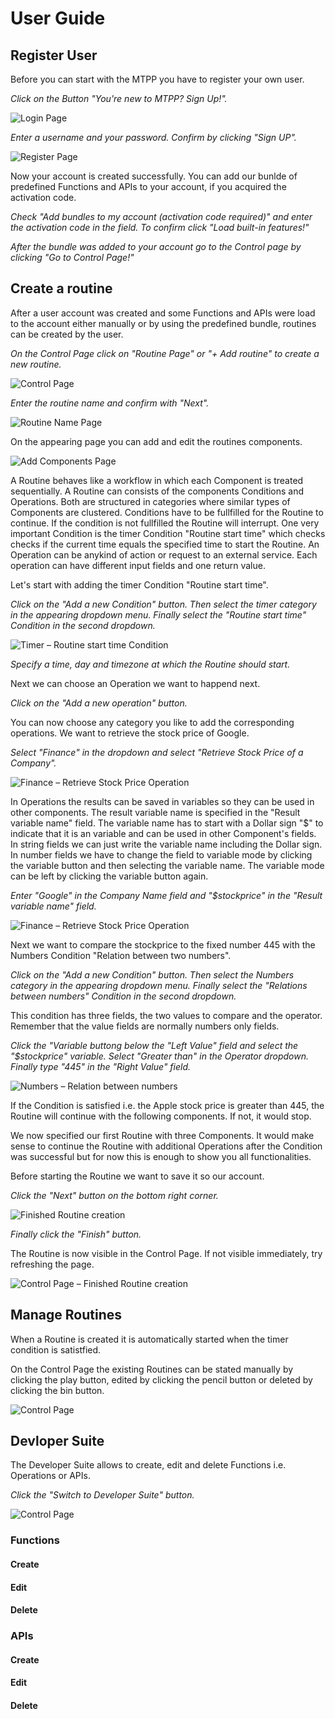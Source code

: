 # User Guide

## Register User
Before you can start with the MTPP you have to register your own user.

*Click on the Button "You're new to MTPP? Sign Up!".*

![Login Page](/resources/images/login_page.png)

*Enter a username and your password. Confirm by clicking "Sign UP".*

![Register Page](/resources/images/register_page.png)

Now your account is created successfully. You can add our bunlde of predefined Functions and APIs to your account, if you acquired the activation code.

*Check "Add bundles to my account (activation code required)" and enter the activation code in the field. To confirm click "Load built-in features!"*

*After the bundle was added to your account go to the Control page by clicking "Go to Control Page!"*

## Create a routine

After a user account was created and some Functions and APIs were load to the account either manually or by using the predefined bundle, routines can be created by the user.

*On the Control Page click on "Routine Page" or "+ Add routine" to create a new routine.*

![Control Page](/resources/images/control_page.png)

*Enter the routine name and confirm with "Next".*

![Routine Name Page](/resources/images/routine_name.png)

On the appearing page you can add and edit the routines components.

![Add Components Page](/resources/images/create_routine1.png)

A Routine behaves like a workflow in which each Component is treated sequentially. A Routine can consists of the components Conditions and Operations. Both are structured in categories where similar types of Components are clustered. Conditions have to be fullfilled for the Routine to continue. If the condition is not fullfilled the Routine will interrupt. One very important Condition is the timer Condition "Routine start time" which checks checks if the current time equals the specified time to start the Routine. An Operation can be anykind of action or request to an external service. Each operation can have different input fields and one return value.

Let's start with adding the timer Condition "Routine start time".

*Click on the "Add a new Condition" button. Then select the timer category in the appearing dropdown menu. Finally select the "Routine start time" Condition in the second dropdown.*

![Timer – Routine start time Condition](/resources/images/create_routine2.png)

*Specify a time, day and timezone at which the Routine should start.*

Next we can choose an Operation we want to happend next.

*Click on the "Add a new operation" button.*

You can now choose any category you like to add the corresponding operations. We want to retrieve the stock price of Google.

*Select "Finance" in the dropdown and select "Retrieve Stock Price of a Company".*

![Finance – Retrieve Stock Price Operation](/resources/images/create_routine3.png)

In Operations the results can be saved in variables so they can be used in other components. The result variable name is specified in the "Result variable name" field. The variable name has to start with a Dollar sign "$" to indicate that it is an variable and can be used in other Component's fields. In string fields we can just write the variable name including the Dollar sign. In number fields we have to change the field to variable mode by clicking the variable button and then selecting the variable name. The variable mode can be left by clicking the variable button again.

*Enter "Google" in the Company Name field and "$stockprice" in the "Result variable name" field.*

![Finance – Retrieve Stock Price Operation](/resources/images/create_routine4.png)

Next we want to compare the stockprice to the fixed number 445 with the Numbers Condition "Relation between two numbers".

*Click on the "Add a new Condition" button. Then select the Numbers category in the appearing dropdown menu. Finally select the "Relations between numbers" Condition in the second dropdown.*

This condition has three fields, the two values to compare and the operator. Remember that the value fields are normally numbers only fields.

*Click the "Variable buttong below the "Left Value" field and select the "$stockprice" variable. Select "Greater than" in the Operator dropdown. Finally type "445" in the "Right Value" field.*

![Numbers – Relation between numbers](/resources/images/create_routine5.png)

If the Condition is satisfied i.e. the Apple stock price is greater than 445, the Routine will continue with the following components. If not, it would stop.

We now specified our first Routine with three Components. It would make sense to continue the Routine with additional Operations after the Condition was successful but for now this is enough to show you all functionalities.

Before starting the Routine we want to save it so our account.

*Click the "Next" button on the bottom right corner.*

![Finished Routine creation](/resources/images/create_routine6.png)

*Finally click the "Finish" button.*

The Routine is now visible in the Control Page. If not visible immediately, try refreshing the page.

![Control Page – Finished Routine creation](/resources/images/create_routine7.png)

## Manage Routines

When a Routine is created it is automatically started when the timer condition is satistfied.

On the Control Page the existing Routines can be stated manually by clicking the play button, edited by clicking the pencil button or deleted by clicking the bin button.

![Control Page](/resources/images/create_routine7.png)

## Devloper Suite

The Developer Suite allows to create, edit and delete Functions i.e. Operations or APIs.

*Click the "Switch to Developer Suite" button.*

![Control Page](/resources/images/control_page.png)

### Functions

#### Create

#### Edit

#### Delete

### APIs

#### Create

#### Edit

#### Delete
